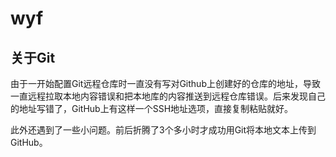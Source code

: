 # wyf
关于Git
----
由于一开始配置Git远程仓库时一直没有写对Github上创建好的仓库的地址，导致一直远程拉取本地内容错误和把本地库的内容推送到远程仓库错误。后来发现自己的地址写错了，GitHub上有这样一个SSH地址选项，直接复制粘贴就好。

此外还遇到了一些小问题。前后折腾了3个多小时才成功用Git将本地文本上传到GitHub。

